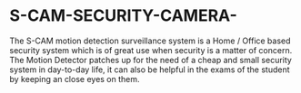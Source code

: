 # S-CAM-SECURITY-CAMERA-
The S-CAM motion detection surveillance system is a Home / Office based security system which is of great use when security is a matter of concern. The Motion Detector patches up for the need of a cheap and small security system in day-to-day life, it can also be helpful in the exams of the student by keeping an close eyes on them. 
